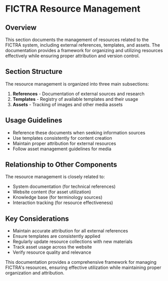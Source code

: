# FICTRA Resource Management

## Overview

This section documents the management of resources related to the FICTRA system, including external references, templates, and assets. The documentation provides a framework for organizing and utilizing resources effectively while ensuring proper attribution and version control.

## Section Structure

The resource management is organized into three main subsections:

1. **References** - Documentation of external sources and research
2. **Templates** - Registry of available templates and their usage
3. **Assets** - Tracking of images and other media assets

## Usage Guidelines

- Reference these documents when seeking information sources
- Use templates consistently for content creation
- Maintain proper attribution for external resources
- Follow asset management guidelines for media

## Relationship to Other Components

The resource management is closely related to:

- System documentation (for technical references)
- Website content (for asset utilization)
- Knowledge base (for terminology sources)
- Interaction tracking (for resource effectiveness)

## Key Considerations

- Maintain accurate attribution for all external references
- Ensure templates are consistently applied
- Regularly update resource collections with new materials
- Track asset usage across the website
- Verify resource quality and relevance

This documentation provides a comprehensive framework for managing FICTRA's resources, ensuring effective utilization while maintaining proper organization and attribution.
